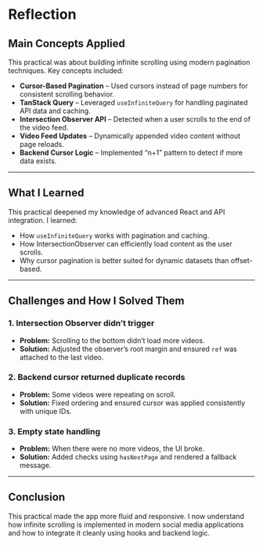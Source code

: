# Reflection

## Main Concepts Applied

This practical was about building infinite scrolling using modern pagination techniques. Key concepts included:

- **Cursor-Based Pagination** – Used cursors instead of page numbers for consistent scrolling behavior.
- **TanStack Query** – Leveraged `useInfiniteQuery` for handling paginated API data and caching.
- **Intersection Observer API** – Detected when a user scrolls to the end of the video feed.
- **Video Feed Updates** – Dynamically appended video content without page reloads.
- **Backend Cursor Logic** – Implemented “n+1” pattern to detect if more data exists.

---

## What I Learned

This practical deepened my knowledge of advanced React and API integration. I learned:

- How `useInfiniteQuery` works with pagination and caching.
- How IntersectionObserver can efficiently load content as the user scrolls.
- Why cursor pagination is better suited for dynamic datasets than offset-based.

---

## Challenges and How I Solved Them

### 1. Intersection Observer didn’t trigger
- **Problem:** Scrolling to the bottom didn’t load more videos.
- **Solution:** Adjusted the observer’s root margin and ensured `ref` was attached to the last video.

### 2. Backend cursor returned duplicate records
- **Problem:** Some videos were repeating on scroll.
- **Solution:** Fixed ordering and ensured cursor was applied consistently with unique IDs.

### 3. Empty state handling
- **Problem:** When there were no more videos, the UI broke.
- **Solution:** Added checks using `hasNextPage` and rendered a fallback message.

---

## Conclusion

This practical made the app more fluid and responsive. I now understand how infinite scrolling is implemented in modern social media applications and how to integrate it cleanly using hooks and backend logic.